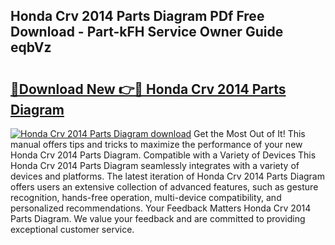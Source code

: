 ## Honda Crv 2014 Parts Diagram PDf Free Download - Part-kFH Service Owner Guide eqbVz

# <h2><a href="http://dfseuab.blite.top/?on=Honda+Crv+2014+Parts+Diagram">🔗Download New 👉🔴 Honda Crv 2014 Parts Diagram</a></h2>

[![Honda Crv 2014 Parts Diagram download](https://i.imgur.com/lujVjoI.png)](http://dfseuab.blite.top/?on=Honda+Crv+2014+Parts+Diagram)
Get the Most Out of It! This manual offers tips and tricks to maximize the performance of your new Honda Crv 2014 Parts Diagram. Compatible with a Variety of Devices This Honda Crv 2014 Parts Diagram seamlessly integrates with a variety of devices and platforms. The latest iteration of Honda Crv 2014 Parts Diagram offers users an extensive collection of advanced features, such as gesture recognition, hands-free operation, multi-device compatibility, and personalized recommendations. Your Feedback Matters Honda Crv 2014 Parts Diagram. We value your feedback and are committed to providing exceptional customer service.
